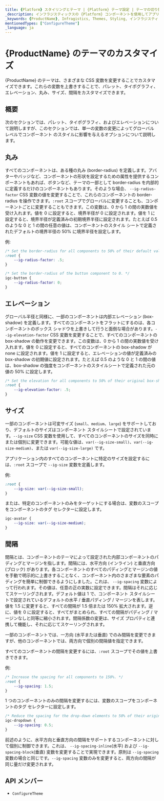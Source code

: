 ```yaml
---
title: {Platform} スタイリングとテーマ | {Platform} テーマ設定 | テーマの切り替え | インフラジスティックス
_description: インフラジスティックスの {Platform} コンポーネントを使用してアプリを作成し、世界最速の仮想化されたリアルタイムの {Platform} データ グリッドによるストリーミング ファイナンシャルおよびビジネス チャートで、データの視覚化を向上させます。
_keywords: {ProductName}, Infragistics, Themes, Styling, インフラジスティックス, テーマ, スタイル設定
mentionedTypes: ["ConfigureTheme"]
_language: ja
---
```


# {ProductName} のテーマのカスタマイズ

{ProductName} のテーマは、さまざまな CSS 変数を変更することでカスタマイズできます。これらの変数を上書きすることで、パレット、タイポグラフィ、エレベーション、丸み、サイズ、間隔をカスタマイズできます。

## 概要

次のセクションでは、パレット、タイポグラフィ、およびエレベーションについて説明しますが、このセクションでは、単一の変数の変更によってグローバル レベルでコンポーネント のスタイルに影響を与えるオプションについて説明します。


## 丸み

すべてのコンポーネントは、ある種の丸み (border-radius) を定義します。アバターやバッジなど、コンポーネントの形状を設定するための属性を提供するコンポーネントもあれば、ボタンなど、テーマの一部として border-radius を内部的に定義するだけのコンポーネントもあります。そのような場合、 `--ig-radius-factor` CSS 変数の値を変更することで、これらのコンポーネントの border-radius を操作できます。`:root` スコープでグローバルに変更することも、コンポーネントごとに変更することもできます。この変数は、0 から 1 の間の実数値を受け入れます。値を 0 に設定すると、境界半径が 0 に設定されます。値を 1 に設定すると、境界半径が定義済みの初期境界半径に設定されます。たとえば 0.5 のような 0 と 1 の間の任意の値は、コンポーネントのスタイル シートで定義されたデフォルトの境界半径の 50% に境界半径を設定します。

例:

```css
/* Set the border-radius for all components to 50% of their default value. */
:root {
    --ig-radius-factor: .5;
}
```

```css
/* Set the border-radius of the button component to 0. */
igc-button {
    --ig-radius-factor: 0;
}
```

## エレベーション

グローバル半径と同様に、一部のコンポーネントは内部エレベーション (box-shadow) を定義します。すべてのコンポーネントをフラットにするのは、各コンポーネントのボックス シャドウを上書きして行うと面倒な場合があります。`--ig-elevation-factor` CSS 変数を変更することで、すべてのコンポーネントの box-shadow の動作を変更できます。この変数は、0 から 1 の間の実数値を受け入れます。値を 0 に設定すると、すべてのコンポーネントの box-shadow が none に設定されます。値を 1 に設定すると、エレベーションの値が定義済みの box-shadow の初期値に設定されます。たとえば 0.5 のような 0 と 1 の間の値は、box-shadow の強度をコンポーネントのスタイルシートで定義された元の値の 50% に設定します。

```css
/* Set the elevation for all components to 50% of their original box-shadow values. */
:root {
    --ig-elevation-factor: .5;
}
```

## サイズ

一部のコンポーネントは可変サイズ (`small`、`medium`、`large`) をサポートしており、デフォルトのサイズはコンポーネント スタイルシートで設定されています。`--ig-size` CSS 変数を使用して、すべてのコンポーネントのサイズを同時にまたは個別に変更できます。可能な値は、`var(--ig-size-small)`、`var(--ig-size-medium)`、または `var(--ig-size-large)` です。

アプリケーション内のすべてのコンポーネントに特定のサイズを設定するには、`:root` スコープで `--ig-size` 変数を定義します。

例:

```css
:root {
    --ig-size: var(--ig-size-small);
}
```

または、特定のコンポーネントのみをターゲットにする場合は、変数のスコープをコンポーネントのタグ セレクターに設定します。

```css
igc-avatar {
    --ig-size: var(--ig-size-medium);
}
```

## 間隔

間隔とは、コンポーネントのテーマによって設定された内部コンポーネントのパディングとマージンを指します。間隔には、水平方向 (インライン) と垂直方向 (ブロック) があります。各コンポーネントのすべてのパディングとマージンの値を手動で明示的に上書きすることなく、コンポーネント内のさまざまな要素のパディングを簡単に制御できるようにしました。これは、 `--ig-spacing` 変数によって行われます。その値は、任意の正の実数に設定できます。間隔はそれに応じてスケーリングされます。デフォルト値は 1 で、コンポーネント スタイルシートで設定されているデフォルトの水平 / 垂直パディング / マージンを表します。値を 1.5 に変更すると、すべての間隔が 1.5 倍または 150% 拡大されます。逆に、値を 0 に設定すると、すべてがまとめられ、すべての間隔がパディング / マージンなしと同等に縮小されます。間隔係数の変更は、サイズ プロパティと連携して機能し、それに応じてスケーリングされます。

一部のコンポーネントでは、一方向 (水平または垂直) でのみ間隔を変更できますが、他のコンポーネントでは、両方向で個別の間隔値を指定できます。

すべてのコンポーネントの間隔を変更するには、`:root` スコープでその値を上書きできます。

例:

```css
/* Increase the spacing for all components to 150%. */
:root {
    --ig-spacing: 1.5;
}
```

1 つのコンポーネントのみの間隔を変更するには、変数のスコープをコンポーネントのタグ セレクターに設定します。

```css
/* Reduce the spacing for the drop-down elements to 50% of their original value. */
igc-dropdown {
    --ig-spacing: 0.5;
}
```

前述のように、水平方向と垂直方向の間隔をサポートするコンポーネントに対して個別に制御できます。これは、 `--ig-spacing-inline`(水平) および `--ig-spacing-block`(垂直) 変数を変更することで実現できます。原則は `--ig-spacing` 変数の場合と同じです。`--ig-spacing` 変数のみを変更すると、両方向の間隔が同じ量だけ変更されます。

 ## API メンバー

 - `ConfigureTheme`
